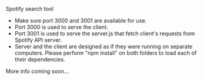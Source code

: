Spotify search tool

- Make sure port 3000 and 3001 are available for use.
- Port 3000 is used to serve the client.
- Port 3001 is used to serve the server.js that fetch client's requests from Spotify API server.
- Server and the client are designed as if they were running on separate computers. Please perform "npm install" on both folders to load each of their dependencies.

More info coming soon...